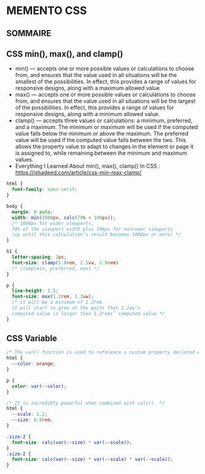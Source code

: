 # MEMENTO CSS

## SOMMAIRE

## CSS min(), max(), and clamp()

* min() — accepts one or more possible values or calculations to choose from, and ensures that the value used in all situations will be the smallest of the possibilities. In effect, this provides a range of values for responsive designs, along with a maximum allowed value
* max() — accepts one or more possible values or calculations to choose from, and ensures that the value used in all situations will be the largest of the possibilities. In effect, this provides a range of values for responsive designs, along with a minimum allowed value.
* clamp() — accepts three values or calculations: a minimum, preferred, and a maximum. The minimum or maximum will be used if the computed value falls below the minimum or above the maximum. The preferred value will be used if the computed value falls between the two. This allows the property value to adapt to changes in the element or page it is assigned to, while remaining between the minimum and maximum values.
* Everything I Learned About min(), max(), clamp() In CSS : https://ishadeed.com/article/css-min-max-clamp/

```css
html {
  font-family: sans-serif;
}

body {
  margin: 0 auto;
  width: min(1000px, calc(70% + 100px));
  /* 1000px for wider viewports, 
  70% of the viewport width plus 100px for narrower viewports
  (up until this calculation’s result becomes 1000px or more) */
}

h1 {
  letter-spacing: 2px;
  font-size: clamp(1.8rem, 2.5vw, 2.8rem)
  /* clamp(min, preferred, max) */
}

p {
  line-height: 1.5;
  font-size: max(1.2rem, 1.2vw);
  /* it will be a minimum of 1.2rem
  it will start to grow at the point that 1.2vw’s 
  computed value is larger than 1.2rems’ computed value */
}
```

## CSS Variable
```css
/* The var() function is used to reference a custom property declared earlier in the document. */
html {
  --color: orange;
}

p {
  color: var(--color);
}

/* It is incredibly powerful when combined with calc(). */
html {
  --scale: 1.2;
  --size: 0.8rem;
}

.size-2 {
  font-size: calc(var(--size) * var(--scale));
}
.size-2 {
  font-size: calc(var(--size) * var(--scale) * var(--scale));
}
```